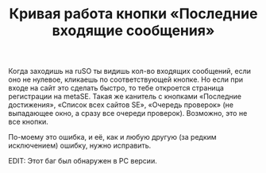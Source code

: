 ﻿---
title: "Кривая работа кнопки &#171;Последние входящие сообщения&#187;"
se.owner.user_id: 276432
se.owner.display_name: "return"
se.owner.link: "https://ru.meta.stackoverflow.com/users/276432/return"
se.link: "https://ru.meta.stackoverflow.com/questions/10739/%d0%9a%d1%80%d0%b8%d0%b2%d0%b0%d1%8f-%d1%80%d0%b0%d0%b1%d0%be%d1%82%d0%b0-%d0%ba%d0%bd%d0%be%d0%bf%d0%ba%d0%b8-%d0%9f%d0%be%d1%81%d0%bb%d0%b5%d0%b4%d0%bd%d0%b8%d0%b5-%d0%b2%d1%85%d0%be%d0%b4%d1%8f%d1%89%d0%b8%d0%b5-%d1%81%d0%be%d0%be%d0%b1%d1%89%d0%b5%d0%bd%d0%b8%d1%8f"
se.question_id: 10739
se.post_type: question
---
<p>Когда заходишь на ruSO ты видишь кол-во входящих сообщений, если оно не нулевое, кликаешь по соответствующей кнопке. Но если при входе на сайт это сделать быстро, то тебе откроется страница регистрации на metaSE. Такая же канитель с кнопками «Последние достижения», «Список всех сайтов SE», «Очередь проверок» (не выпадающее окно, а сразу все очереди проверок). Возможно, это не все кнопки.</p>
<p>По-моему это ошибка, и её, как и любую другую (за редким исключением) ошибку, нужно исправить.</p>
<p>EDIT: Этот баг был обнаружен в PC версии.</p>
